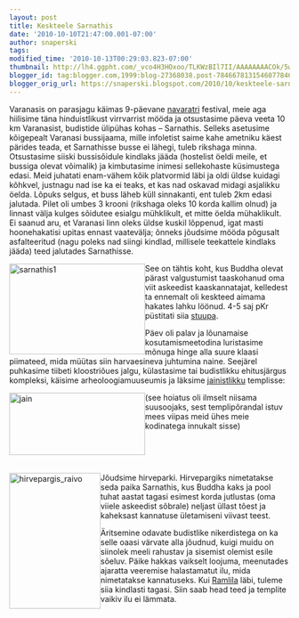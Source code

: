 ```yaml
---
layout: post
title: Keskteele Sarnathis
date: '2010-10-10T21:47:00.001-07:00'
author: snaperski
tags: 
modified_time: '2010-10-13T00:29:03.823-07:00'
thumbnail: http://lh4.ggpht.com/_vco4H3HOxoo/TLKWzBIl7II/AAAAAAAACOk/5wpRZLPFWAM/s72-c/sarnathis1_thumb9.jpg?imgmax=800
blogger_id: tag:blogger.com,1999:blog-27368038.post-7846678131546077846
blogger_orig_url: https://snaperski.blogspot.com/2010/10/keskteele-sarnathis.html
---
```


<p>Varanasis on parasjagu käimas 9-päevane <a href="http://en.wikipedia.org/wiki/Navaratri">navaratri</a> festival, meie aga hiilisime täna hinduistlikust virrvarrist mööda ja otsustasime päeva veeta 10 km Varanasist, budistide ülipühas kohas – Sarnathis. Selleks asetusime kõigepealt Varanasi bussijaama, mille infoletist saime kahe ametniku käest pärides teada, et Sarnathisse busse ei lähegi, tuleb rikshaga minna.  Otsustasime siiski bussisõidule kindlaks jääda (hostelist öeldi meile, et bussiga olevat võimalik) ja kimbutasime inimesi sellekohaste küsimustega edasi. Meid juhatati enam-vähem kõik platvormid läbi ja oldi üldse kuidagi kõhkvel, justnagu nad ise ka ei teaks, et kas nad oskavad midagi asjalikku öelda. Lõpuks selgus, et buss läheb küll sinnakanti, ent tuleb 2km edasi jalutada. Pilet oli umbes 3 krooni (rikshaga oleks 10 korda kallim olnud) ja linnast välja kulges sõidutee esialgu mühklikult, et mitte öelda mühaklikult. Ei saanud aru, et Varanasi linn oleks üldse kuskil lõppenud, igat masti hoonehakatisi upitas ennast vaatevälja; õnneks jõudsime mööda põgusalt asfalteeritud (nagu poleks nad siingi kindlad, millisele teekattele kindlaks jääda) teed jalutades Sarnathisse.  </p>  <p><a href="http://lh5.ggpht.com/_vco4H3HOxoo/TLKWyCgKINI/AAAAAAAACOg/H64hyDlV9uY/s1600-h/sarnathis111.jpg"><img style="border-width: 0px; display: inline; margin-left: 0px; margin-right: 0px;" title="sarnathis1" alt="sarnathis1" src="http://lh4.ggpht.com/_vco4H3HOxoo/TLKWzBIl7II/AAAAAAAACOk/5wpRZLPFWAM/sarnathis1_thumb9.jpg?imgmax=800" width="244" align="left" border="0" height="163" /></a>See on tähtis koht, kus Buddha olevat pärast valgustumist taaskohanud oma viit askeedist kaaskannatajat, kelledest ta ennemalt oli keskteed aimama hakates lahku löönud. 4-5 saj pKr püstitati siia <a href="http://et.wikipedia.org/wiki/Stuupa">stuupa</a>.</p>  <p> </p>  <p>Päev oli palav ja lõunamaise kosutamismeetodina luristasime mõnuga hinge alla suure klaasi piimateed, mida müütas siin harvaesineva juhtumina naine. Seejärel puhkasime tiibeti kloostriõues jalgu, külastasime tai budistlikku ehitusjärgus kompleksi, käisime arheoloogiamuuseumis ja läksime <a href="http://et.wikipedia.org/wiki/Jainism">jainistlikku</a> templisse: </p>  <p><a href="http://lh5.ggpht.com/_vco4H3HOxoo/TLKW0NgS6sI/AAAAAAAACOo/ZB3dsuswcvg/s1600-h/jain3.jpg"><img style="border-width: 0px; display: inline; margin-left: 0px; margin-right: 0px;" title="jain" alt="jain" src="http://lh6.ggpht.com/_vco4H3HOxoo/TLKW1LY379I/AAAAAAAACOs/4BrwmrVy6iU/jain_thumb1.jpg?imgmax=800" width="244" align="left" border="0" height="112" /></a>(see hoiatus oli ilmselt niisama  suusoojaks,  sest templipõrandal istuv mees viipas meid ühes meie kodinatega innukalt sisse) </p>  <p> </p><p><br /></p><p><br /></p>  <p><a href="http://lh5.ggpht.com/_vco4H3HOxoo/TLKW2TOBocI/AAAAAAAACOw/YoutUnOtO64/s1600-h/hirvepargis_raivo3.jpg"><img style="border-width: 0px; display: inline; margin-left: 0px; margin-right: 0px;" title="hirvepargis_raivo" alt="hirvepargis_raivo" src="http://lh3.ggpht.com/_vco4H3HOxoo/TLKW3mQ20dI/AAAAAAAACO0/P0sV12KKvA8/hirvepargis_raivo_thumb1.jpg?imgmax=800" width="164" align="left" border="0" height="244" /></a>Jõudsime hirveparki. Hirvepargiks nimetatakse seda paika Sarnathis, kus Buddha kaks ja pool tuhat aastat tagasi esimest korda jutlustas (oma viiele askeedist sõbrale) neljast üllast tõest ja kaheksast kannatuse ületamiseni viivast teest. </p>  <p>Äritsemine odavate budistlike nikerdistega on ka selle oaasi värvate alla jõudnud, kuigi muidu on siinolek meeli rahustav ja sisemist olemist esile sõeluv. Päike hakkas vaikselt loojuma, meenutades ajaratta veeremise halastamatut ilu, mida nimetatakse kannatuseks. Kui <a href="http://en.wikipedia.org/wiki/Ramlila">Ramlila</a> läbi, tuleme siia kindlasti tagasi. Siin saab head teed ja templite vaikiv ilu ei lämmata.</p>